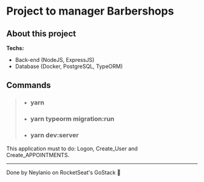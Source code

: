 # __Project to manager Barbershops__

## About this project

**Techs:**
- Back-end (NodeJS, ExpressJS)
- Database (Docker, PostgreSQL, TypeORM)

## __Commands__

> * ### yarn
> * ### yarn typeorm migration:run
> * ### yarn dev:server

This application must to do: Logon, Create_User and Create_APPOINTMENTS.

---

Done by Neylanio on RocketSeat's GoStack :rocket:
